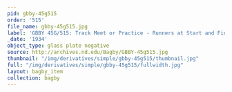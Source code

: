 ```yaml
---
pid: gbby-45g515
order: '515'
file_name: gbby-45g515.jpg
label: 'GBBY 45G/515: Track Meet or Practice - Runners at Start and Finish - 1934'
_date: '1934'
object_type: glass plate negative
source: http://archives.nd.edu/Bagby/GBBY-45g515.jpg
thumbnail: "/img/derivatives/simple/gbby-45g515/thumbnail.jpg"
full: "/img/derivatives/simple/gbby-45g515/fullwidth.jpg"
layout: bagby_item
collection: bagby
---
```

